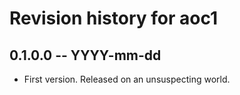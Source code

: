 # Revision history for aoc1

## 0.1.0.0 -- YYYY-mm-dd

* First version. Released on an unsuspecting world.
